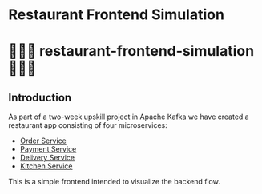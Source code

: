 # Restaurant Frontend Simulation

# 👨‍🍳🍳 restaurant-frontend-simulation 🍲👨‍🍳
## Introduction
As part of a two-week upskill project in Apache Kafka we have created a restaurant app consisting of four microservices:

- [Order Service](https://github.com/salt-community/restaurant-order-service)
- [Payment Service](https://github.com/salt-community/restaurant-payment-service)
- [Delivery Service](https://github.com/salt-community/restaurant-delivery-service)
- [Kitchen Service](https://github.com/salt-community/restaurant-kitchen-service)

This is a simple frontend intended to visualize the backend flow.
